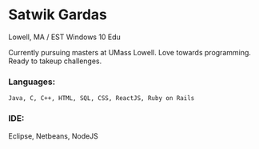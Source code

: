 # Satwik Gardas
Lowell, MA / EST
Windows 10 Edu


Currently pursuing masters at UMass Lowell. Love towards programming. Ready to takeup challenges.

### Languages:
    Java, C, C++, HTML, SQL, CSS, ReactJS, Ruby on Rails

### IDE:
Eclipse, Netbeans, NodeJS
 
